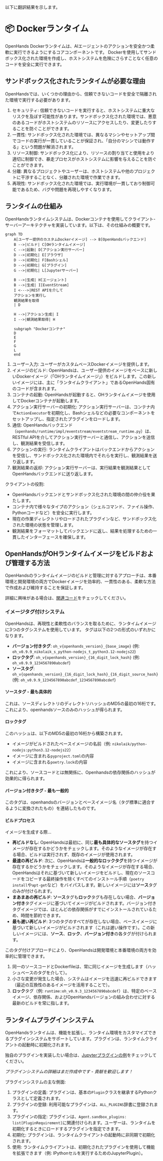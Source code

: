 以下に翻訳結果を示します。

# 📦 Dockerランタイム

OpenHands Dockerランタイムは、AIエージェントのアクションを安全かつ柔軟に実行できるようにするコアコンポーネントです。
Dockerを使用してサンドボックス化された環境を作成し、ホストシステムを危険にさらすことなく任意のコードを安全に実行できます。

## サンドボックス化されたランタイムが必要な理由

OpenHandsでは、いくつかの理由から、信頼できないコードを安全で隔離された環境で実行する必要があります。

1. セキュリティ: 信頼できないコードを実行すると、ホストシステムに重大なリスクを及ぼす可能性があります。サンドボックス化された環境では、悪意のあるコードがホストシステムのリソースにアクセスしたり、変更したりすることを防ぐことができます。
2. 一貫性: サンドボックス化された環境では、異なるマシンやセットアップ間でコードの実行が一貫していることが保証され、「自分のマシンでは動作する」という問題が解消されます。
3. リソース制御: サンドボックス化により、リソースの割り当てと使用をより適切に制御でき、暴走プロセスがホストシステムに影響を与えることを防ぐことができます。
4. 分離: 異なるプロジェクトやユーザーは、ホストシステムや他のプロジェクトに干渉することなく、分離された環境で作業できます。
5. 再現性: サンドボックス化された環境では、実行環境が一貫しており制御可能であるため、バグや問題を再現しやすくなります。

## ランタイムの仕組み

OpenHandsランタイムシステムは、Dockerコンテナを使用してクライアント-サーバーアーキテクチャを実装しています。以下は、その仕組みの概要です。

```mermaid
graph TD
    A[ユーザー提供のカスタムDockerイメージ] --> B[OpenHandsバックエンド]
    B -->|ビルド| C[OHランタイムイメージ]
    C -->|起動| D[アクション実行サーバー]
    D -->|初期化| E[ブラウザ]
    D -->|初期化| F[Bashシェル]
    D -->|初期化| G[プラグイン]
    G -->|初期化| L[Jupyterサーバー]

    B -->|生成| H[エージェント]
    B -->|生成| I[EventStream]
    I <--->|REST APIを介して
    アクションを実行し
    観測結果を取得
    | D

    H -->|アクション生成| I
    I -->|観測結果取得| H

    subgraph "Dockerコンテナ"
    D
    E
    F
    G
    L
    end
```

1. ユーザー入力: ユーザーがカスタムベースDockerイメージを提供します。
2. イメージのビルド: OpenHandsは、ユーザー提供のイメージをベースに新しいDockerイメージ（「OHランタイムイメージ」）をビルドします。この新しいイメージには、主に「ランタイムクライアント」であるOpenHands固有のコードが含まれます。
3. コンテナの起動: OpenHandsが起動すると、OHランタイムイメージを使用してDockerコンテナが起動します。
4. アクション実行サーバーの初期化: アクション実行サーバーは、コンテナ内で`ActionExecutor`を初期化し、Bashシェルなどの必要なコンポーネントをセットアップし、指定されたプラグインをロードします。
5. 通信: OpenHandsバックエンド（`openhands/runtime/impl/eventstream/eventstream_runtime.py`）は、RESTful APIを介してアクション実行サーバーと通信し、アクションを送信し、観測結果を受信します。
6. アクションの実行: ランタイムクライアントはバックエンドからアクションを受信し、サンドボックス化された環境内でそれらを実行し、観測結果を送り返します。
7. 観測結果の返却: アクション実行サーバーは、実行結果を観測結果としてOpenHandsバックエンドに送り返します。

クライアントの役割:

- OpenHandsバックエンドとサンドボックス化された環境の間の仲介役を果たします。
- コンテナ内で様々なタイプのアクション（シェルコマンド、ファイル操作、Pythonコードなど）を安全に実行します。
- 現在の作業ディレクトリやロードされたプラグインなど、サンドボックス化された環境の状態を管理します。
- 観測結果をフォーマットしてバックエンドに返し、結果を処理するための一貫したインターフェースを確保します。

## OpenHandsがOHランタイムイメージをビルドおよび管理する方法

OpenHandsのランタイムイメージのビルドと管理に対するアプローチは、本番環境と開発環境の両方でDockerイメージを効率的、一貫性のある、柔軟な方法で作成および維持することを保証します。

詳細に興味がある場合は、[関連コード](https://github.com/All-Hands-AI/OpenHands/blob/main/openhands/runtime/utils/runtime_build.py)をチェックしてください。

### イメージタグ付けシステム

OpenHandsは、再現性と柔軟性のバランスを取るために、ランタイムイメージに3つのタグシステムを使用しています。
タグは以下の2つの形式のいずれかになります。

- **バージョン付きタグ**: `oh_v{openhands_version}_{base_image}` (例: `oh_v0.9.9_nikolaik_s_python-nodejs_t_python3.12-nodejs22`)
- **ロックタグ**: `oh_v{openhands_version}_{16_digit_lock_hash}` (例: `oh_v0.9.9_1234567890abcdef`)
- **ソースタグ**: `oh_v{openhands_version}_{16_digit_lock_hash}_{16_digit_source_hash}`
  (例: `oh_v0.9.9_1234567890abcdef_1234567890abcdef`)

#### ソースタグ - 最も具体的

これは、ソースディレクトリのディレクトリハッシュのMD5の最初の16桁です。これにより、openhandsソースのみのハッシュが得られます。

#### ロックタグ

このハッシュは、以下のMD5の最初の16桁から構築されます。

- イメージがビルドされたベースイメージの名前（例: `nikolaik/python-nodejs:python3.12-nodejs22`）
- イメージに含まれる`pyproject.toml`の内容
- イメージに含まれる`poetry.lock`の内容

これにより、ソースコードとは無関係に、Openhandsの依存関係のハッシュが効果的に得られます。

#### バージョン付きタグ - 最も一般的

このタグは、openhandsのバージョンとベースイメージ名（タグ標準に適合するように変換されたもの）を連結したものです。

#### ビルドプロセス

イメージを生成する際...

- **再ビルドなし**: OpenHandsは最初に、同じ**最も具体的なソースタグ**を持つイメージが存在するかどうかをチェックします。そのようなイメージが存在する場合、ビルドは実行されず、既存のイメージが使用されます。
- **最速の再ビルド**: 次に、OpenHandsは**一般的なロックタグ**を持つイメージが存在するかどうかをチェックします。そのようなイメージが存在する場合、OpenHandsはそれに基づいて新しいイメージをビルドし、現在のソースコードをコピーする最終操作を除くすべてのインストール手順（`poetry install`や`apt-get`など）をバイパスします。新しいイメージには**ソース**タグのみが付けられます。
- **まあまあの再ビルド**: **ソース**タグも**ロック**タグも存在しない場合、**バージョン付き**タグイメージに基づいてイメージがビルドされます。バージョン付きタグイメージでは、ほとんどの依存関係がすでにインストールされているため、時間を節約できます。
- **最も遅い再ビルド**: 3つのタグのすべてが存在しない場合、ベースイメージに基づいて新しいイメージがビルドされます（これは遅い操作です）。この新しいイメージには、**ソース**、**ロック**、**バージョン付き**の各タグが付けられます。

このタグ付けアプローチにより、OpenHandsは開発環境と本番環境の両方を効率的に管理できます。

1. 同一のソースコードとDockerfileは、常に同じイメージを生成します（ハッシュベースのタグを介して）。
2. 小さな変更が発生した場合、システムはイメージを迅速に再ビルドできます（最近の互換性のあるイメージを活用することで）。
3. **ロック**タグ（例: `runtime:oh_v0.9.3_1234567890abcdef`）は、特定のベースイメージ、依存関係、およびOpenHandsバージョンの組み合わせに対する最新のビルドを常に指します。

## ランタイムプラグインシステム

OpenHandsランタイムは、機能を拡張し、ランタイム環境をカスタマイズできるプラグインシステムをサポートしています。プラグインは、ランタイムクライアントの起動時に初期化されます。

独自のプラグインを実装したい場合は、[Jupyterプラグインの例](https://github.com/All-Hands-AI/OpenHands/blob/ecf4aed28b0cf7c18d4d8ff554883ba182fc6bdd/openhands/runtime/plugins/jupyter/__init__.py#L21-L55)をチェックしてください。

*プラグインシステムの詳細はまだ作成中です - 貢献を歓迎します！*

プラグインシステムの主な側面:

1. プラグインの定義: プラグインは、基本の`Plugin`クラスを継承するPythonクラスとして定義されます。
2. プラグインの登録: 利用可能なプラグインは、`ALL_PLUGINS`辞書に登録されます。
3. プラグインの指定: プラグインは、`Agent.sandbox_plugins: list[PluginRequirement]`に関連付けられます。ユーザーは、ランタイムを初期化するときにロードするプラグインを指定できます。
4. 初期化: プラグインは、ランタイムクライアントの起動時に非同期で初期化されます。
5. 使用: ランタイムクライアントは、初期化されたプラグインを使用して機能を拡張できます（例: IPythonセルを実行するためのJupyterPlugin）。